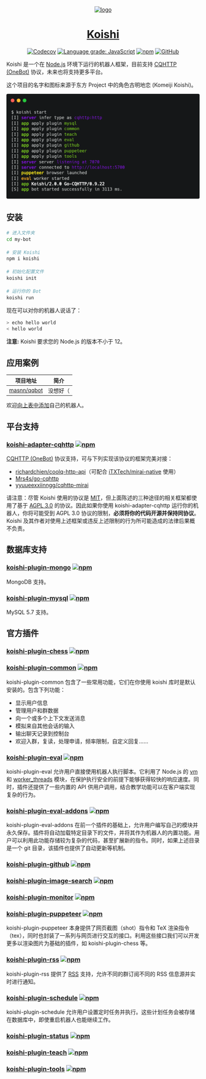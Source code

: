 <div align="center">
  <a href="https://koishi.js.org/" target="_blank">
    <img width="160" src="https://koishi.js.org/koishi.png" alt="logo">
  </a>
  <h1 id="koishi"><a href="https://koishi.js.org/" target="_blank">Koishi</a></h1>

[![Codecov](https://img.shields.io/codecov/c/github/koishijs/koishi?style=flat-square)](https://codecov.io/gh/koishijs/koishi)
[![Language grade: JavaScript](https://img.shields.io/lgtm/grade/javascript/g/koishijs/koishi.svg?style=flat-square)](https://lgtm.com/projects/g/koishijs/koishi/context:javascript)
[![npm](https://img.shields.io/npm/v/koishi?style=flat-square)](https://www.npmjs.com/package/koishi)
[![GitHub](https://img.shields.io/github/license/koishijs/koishi?style=flat-square)](https://github.com/koishijs/koishi/blob/master/LICENSE)

</div>

Koishi 是一个在 [Node.js](https://nodejs.org/) 环境下运行的机器人框架，目前支持 [CQHTTP (OneBot)](https://github.com/howmanybots/onebot) 协议，未来也将支持更多平台。

这个项目的名字和图标来源于东方 Project 中的角色古明地恋 (Komeiji Koishi)。

<div align="center">
<img src="./.github/demo.png" alt="demo" width="640">
</div>

## 安装

```sh
# 进入文件夹
cd my-bot

# 安装 Koishi
npm i koishi

# 初始化配置文件
koishi init

# 运行你的 Bot
koishi run
```

现在可以对你的机器人说话了：

```sh
> echo hello world
< hello world
```

**注意:** Koishi 要求您的 Node.js 的版本不小于 12。

## 应用案例

| 项目地址 | <span align="center">简介</span> |
|:-:|:-:|
| [masnn/qqbot](https://github.com/masnn/qqbot) | 没想好（ |

欢迎[向上表中添加](https://github.com/koishijs/koishi/edit/master/README.md)自己的机器人。

## 平台支持

### [koishi-adapter-cqhttp](./packages/adapter-cqhttp) [![npm](https://img.shields.io/npm/v/koishi-adapter-cqhttp?style=flat-square)](https://www.npmjs.com/package/koishi-adapter-cqhttp)

[CQHTTP (OneBot)](https://github.com/howmanybots/onebot) 协议支持，可与下列实现该协议的框架完美对接：

- [richardchien/coolq-http-api](https://github.com/richardchien/coolq-http-api)（可配合 [iTXTech/mirai-native](https://github.com/iTXTech/mirai-native) 使用）
- [Mrs4s/go-cqhttp](https://github.com/Mrs4s/go-cqhttp)
- [yyuueexxiinngg/cqhttp-mirai](https://github.com/yyuueexxiinngg/cqhttp-mirai)

请注意：尽管 Koishi 使用的协议是 [MIT](https://choosealicense.com/licenses/mit/)，但上面陈述的三种途径的相关框架都使用了基于 [AGPL 3.0](https://choosealicense.com/licenses/agpl-3.0/) 的协议。因此如果你使用 koishi-adapter-cqhttp 运行你的机器人，你将可能受到 AGPL 3.0 协议的限制，**必须将你的代码开源并保持同协议**。Koishi 及其作者对使用上述框架或违反上述限制的行为所可能造成的法律后果概不负责。

## 数据库支持

### [koishi-plugin-mongo](./packages/plugin-mongo) [![npm](https://img.shields.io/npm/v/koishi-plugin-mongo?style=flat-square)](https://www.npmjs.com/package/koishi-plugin-mongo)

MongoDB 支持。

### [koishi-plugin-mysql](./packages/plugin-mysql) [![npm](https://img.shields.io/npm/v/koishi-plugin-mysql?style=flat-square)](https://www.npmjs.com/package/koishi-plugin-mysql)

MySQL 5.7 支持。

## 官方插件

### [koishi-plugin-chess](./packages/plugin-chess) [![npm](https://img.shields.io/npm/v/koishi-plugin-chess/next?style=flat-square)](https://www.npmjs.com/package/koishi-plugin-chess)

### [koishi-plugin-common](./packages/plugin-common) [![npm](https://img.shields.io/npm/v/koishi-plugin-common/next?style=flat-square)](https://www.npmjs.com/package/koishi-plugin-common)

koishi-plugin-common 包含了一些常用功能，它们在你使用 koishi 库时是默认安装的。包含下列功能：

- 显示用户信息
- 管理用户和群数据
- 向一个或多个上下文发送消息
- 模拟来自其他会话的输入
- 输出聊天记录到控制台
- 欢迎入群，复读，处理申请，频率限制，自定义回复……

### [koishi-plugin-eval](https://koishi.js.org/plugins/eval.html) [![npm](https://img.shields.io/npm/v/koishi-plugin-eval?style=flat-square)](https://www.npmjs.com/package/koishi-plugin-eval)

koishi-plugin-eval 允许用户直接使用机器人执行脚本。它利用了 Node.js 的 [vm](https://nodejs.org/api/vm.html) 和 [worker_threads](https://nodejs.org/api/worker_threads.html) 模块，在保护执行安全的前提下能够获得较快的响应速度。同时，插件还提供了一些内置的 API 供用户调用，结合教学功能可以在客户端实现复杂的行为。

### [koishi-plugin-eval-addons](https://koishi.js.org/plugins/eval.html) [![npm](https://img.shields.io/npm/v/koishi-plugin-eval-addons/next?style=flat-square)](https://www.npmjs.com/package/koishi-plugin-eval-addons)

koishi-plugin-eval-addons 在前一个插件的基础上，允许用户编写自己的模块并永久保存。插件将自动加载特定目录下的文件，并将其作为机器人的内置功能。用户可以利用此功能存储较为复杂的代码，甚至扩展新的指令。同时，如果上述目录是一个 git 目录，该插件也提供了自动更新等机制。

### [koishi-plugin-github](./packages/plugin-github) [![npm](https://img.shields.io/npm/v/koishi-plugin-github/next?style=flat-square)](https://www.npmjs.com/package/koishi-plugin-github)

### [koishi-plugin-image-search](./packages/plugin-image-search) [![npm](https://img.shields.io/npm/v/koishi-plugin-image-search?style=flat-square)](https://www.npmjs.com/package/koishi-plugin-image-search)

### [koishi-plugin-monitor](./packages/plugin-monitor) [![npm](https://img.shields.io/npm/v/koishi-plugin-monitor/next?style=flat-square)](https://www.npmjs.com/package/koishi-plugin-monitor)

### [koishi-plugin-puppeteer](https://koishi.js.org/plugins/puppeteer.html) [![npm](https://img.shields.io/npm/v/koishi-plugin-puppeteer?style=flat-square)](https://www.npmjs.com/package/koishi-plugin-puppeteer)

koishi-plugin-puppeteer 本身提供了网页截图（shot）指令和 TeX 渲染指令（tex），同时也封装了一系列与网页进行交互的接口。利用这些接口我们可以开发更多以渲染图片为基础的插件，如 koishi-plugin-chess 等。

### [koishi-plugin-rss](./packages/plugin-rss) [![npm](https://img.shields.io/npm/v/koishi-plugin-rss?style=flat-square)](https://www.npmjs.com/package/koishi-plugin-rss)

koishi-plugin-rss 提供了 [RSS](https://en.wikipedia.org/wiki/RSS) 支持，允许不同的群订阅不同的 RSS 信息源并实时进行通知。

### [koishi-plugin-schedule](./packages/plugin-schedule) [![npm](https://img.shields.io/npm/v/koishi-plugin-schedule?style=flat-square)](https://www.npmjs.com/package/koishi-plugin-schedule)

koishi-plugin-schedule 允许用户设置定时任务并执行。这些计划任务会被存储在数据库中，即使重启机器人也能继续工作。

### [koishi-plugin-status](./packages/plugin-status) [![npm](https://img.shields.io/npm/v/koishi-plugin-status/next?style=flat-square)](https://www.npmjs.com/package/koishi-plugin-status)

### [koishi-plugin-teach](./packages/plugin-teach) [![npm](https://img.shields.io/npm/v/koishi-plugin-teach?style=flat-square)](https://www.npmjs.com/package/koishi-plugin-teach)

### [koishi-plugin-tools](./packages/plugin-tools) [![npm](https://img.shields.io/npm/v/koishi-plugin-tools?style=flat-square)](https://www.npmjs.com/package/koishi-plugin-tools)
